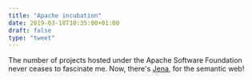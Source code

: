```yaml
---
title: "Apache incubation"
date: 2019-03-18T10:35:00+01:00
draft: false
type: "tweet"
---
```


The number of projects hosted under the Apache Software Foundation never ceases
to fascinate me. Now, there's [Jena](http://jena.apache.org), for the semantic web!
